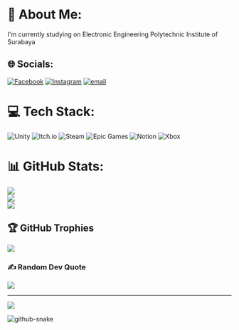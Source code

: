# 💫 About Me:
I'm currently studying on Electronic Engineering Polytechnic Institute of Surabaya


## 🌐 Socials:
[![Facebook](https://img.shields.io/badge/Facebook-%231877F2.svg?logo=Facebook&logoColor=white)](https://facebook.com/DaffaAlQomaro) [![Instagram](https://img.shields.io/badge/Instagram-%23E4405F.svg?logo=Instagram&logoColor=white)](https://instagram.com/daffaalq_) [![email](https://img.shields.io/badge/Email-D14836?logo=gmail&logoColor=white)](mailto:daffaalqomaro123@gmail.com) 

# 💻 Tech Stack:
![Unity](https://img.shields.io/badge/unity-%23000000.svg?style=flat-square&logo=unity&logoColor=white) ![Itch.io](https://img.shields.io/badge/Itch-%23FF0B34.svg?style=flat-square&logo=Itch.io&logoColor=white) ![Steam](https://img.shields.io/badge/steam-%23000000.svg?style=flat-square&logo=steam&logoColor=white) ![Epic Games](https://img.shields.io/badge/epicgames-%23313131.svg?style=flat-square&logo=epicgames&logoColor=white) ![Notion](https://img.shields.io/badge/Notion-%23000000.svg?style=flat-square&logo=notion&logoColor=white) ![Xbox](https://img.shields.io/badge/xbox-%23107C10.svg?style=flat-square&logo=xbox&logoColor=white)
# 📊 GitHub Stats:
![](https://github-readme-stats.vercel.app/api?username=daffaalqomaro12&theme=catppuccin_mocha&hide_border=false&include_all_commits=false&count_private=false)<br/>
![](https://nirzak-streak-stats.vercel.app/?user=daffaalqomaro12&theme=catppuccin_mocha&hide_border=false)<br/>
![](https://github-readme-stats.vercel.app/api/top-langs/?username=daffaalqomaro12&theme=catppuccin_mocha&hide_border=false&include_all_commits=false&count_private=false&layout=compact)

## 🏆 GitHub Trophies
![](https://github-profile-trophy.vercel.app/?username=daffaalqomaro12&theme=catppuccin_mocha&no-frame=false&no-bg=true&margin-w=4)

### ✍️ Random Dev Quote
![](https://quotes-github-readme.vercel.app/api?type=vetical&theme=tokyonight)

---
[![](https://visitcount.itsvg.in/api?id=daffaalqomaro12&icon=0&color=0)](https://visitcount.itsvg.in)

<picture>
  <source media="(prefers-color-scheme: dark)" srcset="https://raw.githubusercontent.com/daffaalqomaro12/daffaalqomaro12/output/github-snake-dark.svg" />
  <source media="(prefers-color-scheme: light)" srcset="https://raw.githubusercontent.com/daffaalqomaro12/daffaalqomaro12/output/github-snake.svg" />
  <img alt="github-snake" src="https://raw.githubusercontent.com/daffaalqomaro12/daffaalqomaro12/output/github-snake.svg" />
</picture>
